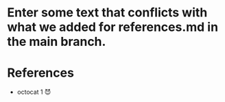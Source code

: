 
Enter some text that conflicts with what we added for references.md in the main branch.
=======
# References

* octocat 1 😈

